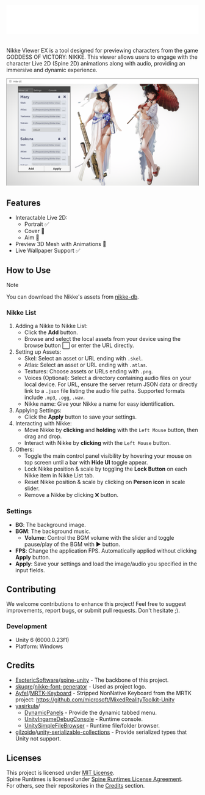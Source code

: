 <div aling="center">
  <img src="./nikke-viewer-ex-logo.png" />
  <br />
  <br />
</div>

Nikke Viewer EX is a tool designed for previewing characters from the game GODDESS OF VICTORY: NIKKE. This viewer allows users to engage with the character Live 2D (Spine 2D) animations along with audio, providing an immersive and dynamic experience.

![Nikke Viewer EX preview](./preview.png "Nikke Viewer EX preview")

## Features

- Interactable Live 2D:
  - Portrait ✅
  - Cover 🚧
  - Aim 🚧
- Preview 3D Mesh with Animations 🚧
- Live Wallpaper Support ✅

## How to Use

> [!NOTE]  
> You can download the Nikke's assets from [nikke-db](https://github.com/Nikke-db/Nikke-db.github.io/tree/main/l2d).

### Nikke List

1. Adding a Nikke to Nikke List:
    - Click the **Add** button.
    - Browse and select the local assets from your device using the browse button ⬜ or enter the URL directly.
2. Setting up Assets:
    - Skel: Select an asset or URL ending with `.skel`.
    - Atlas: Select an asset or URL ending with `.atlas`.
    - Textures: Choose assets or URLs ending with `.png`.
    - Voices (Optional): Select a directory containing audio files on your local device. For URL, ensure the server return JSON data or directly link to a `.json` file listing the audio file paths. Supported formats include `.mp3`, `.ogg`, `.wav`.
    - Nikke name: Give your Nikke a name for easy identification.
3. Applying Settings:
    - Click the **Apply** button to save your settings.
4. Interacting with Nikke:
    - Move Nikke by **clicking** and **holding** with the `Left Mouse` button, then drag and drop.
    - Interact with Nikke by **clicking** with the `Left Mouse` button.
5. Others:
    - Toggle the main control panel visibility by hovering your mouse on top screen until a bar with **Hide UI** toggle appear.
    - Lock Nikke position & scale by toggling the **Lock Button** on each Nikke item in Nikke List tab.
    - Reset Nikke position & scale by clicking on **Person icon** in scale slider.
    - Remove a Nikke by clicking ❌ button.

### Settings

- **BG**: The background image.
- **BGM**: The background music.
  - **Volume**: Control the BGM volume with the slider and toggle pause/play of the BGM with ▶️ button.
- **FPS**: Change the application FPS. Automatically applied without clicking **Apply** button.
- **Apply**: Save your settings and load the image/audio you specified in the input fields.

## Contributing

We welcome contributions to enhance this project! Feel free to suggest improvements, report bugs, or submit pull requests. Don't hesitate ;).

### Development

- Unity 6 (6000.0.23f1)
- Platform: Windows

## Credits

- [EsotericSoftware](https://github.com/EsotericSoftware)/[spine-unity](http://esotericsoftware.com/spine-unity) - The backbone of this project.
- [skuqre](https://github.com/skuqre)/[nikke-font-generator](https://github.com/skuqre/nikke-font-generator) - Used as project logo.
- [Ayfel](https://github.com/Ayfel)/[MRTK-Keyboard](https://github.com/Ayfel/MRTK-Keyboard) - Stripped NonNative Keyboard from the MRTK project: <https://github.com/microsoft/MixedRealityToolkit-Unity>
- [yasirkula](https://github.com/yasirkula)/
  - [DynamicPanels](https://github.com/yasirkula/UnityDynamicPanels) - Provide the dynamic tabbed menu.
  - [UnityIngameDebugConsole](https://github.com/yasirkula/UnityIngameDebugConsole) - Runtime console.
  - [UnitySimpleFileBrowser](https://github.com/yasirkula/UnitySimpleFileBrowser) - Runtime file/folder browser.
- [gilzoide](https://github.com/gilzoide)/[unity-serializable-collections](https://github.com/gilzoide/unity-serializable-collections) - Provide serialized types that Unity not support.

## Licenses

This project is licensed under [MIT License](./LICENSE "See LICENSE file").  
Spine Runtimes is licensed under [Spine Runtimes License Agreement](https://esotericsoftware.com/spine-runtimes-license).  
For others, see their repositories in the [Credits](#credits) section.
